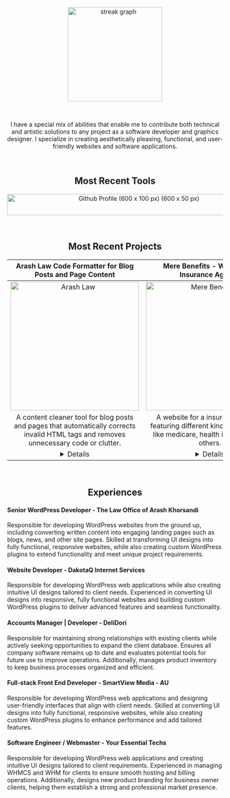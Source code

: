 <p>&nbsp;</p>
<div align="center">
  <img src="https://streak-stats.demolab.com?user=1maginativepen&locale=en&mode=daily&theme=dark&hide_border=false&border_radius=5&order=3" height="220" alt="streak graph"  />
</div>
<p>&nbsp;</p>
<!-- <p>&nbsp;</p>
<div align="center">
  <img src="https://visitor-badge.laobi.icu/badge?page_id=1maginativepen&"  />
</div> -->

<p align="center">I have a special mix of abilities that enable me to contribute both technical and artistic solutions to any project as a software developer and graphics designer. I specialize in creating aesthetically pleasing, functional, and user-friendly websites and software applications.</p>
<p>&nbsp;</p>
<h2 align="center">Most Recent Tools</h2>   
<div align="center"> 
<img width="600" height="50" alt="Github Profile (600 x 100 px) (600 x 50 px)" src="https://github.com/user-attachments/assets/515dbf6b-c098-4f4a-99b1-eb6975209684" />
</div> 

<p>&nbsp;</p>

<h2 align="center">Most Recent Projects </h2> 

| Arash Law Code Formatter for Blog Posts and Page Content | Mere Benefits - Website for Insurance Agency | DakotaQ - API integration Plugin for WordPress Site |
| :---: | :---: | :---: |
| <img width="300" height="auto" alt="Arash Law" src="https://github.com/user-attachments/assets/66b8cfac-3dc7-47e0-ae6a-e03f96f468d1" /> | <img width="300" height="auto" alt="Mere Benefits" src="https://github.com/user-attachments/assets/b2fea2c7-08b3-4a8f-b36c-576f705b8e30" /> | <img width="300" height="auto" alt="Clinical Trials" src="https://github.com/user-attachments/assets/65d54b23-f072-4f4f-b691-ae3cb9c8d011" /> |
| A content cleaner tool for blog posts and pages that automatically corrects invalid HTML tags and removes unnecessary code or clutter. | A website for a insurance agency featuring different kinds of insurance like medicare, health insurance and others. | A custom WordPress plugin that integrates with the US Health API to fetch and display real-time health data on the website. | 
| <details><summary>Details</summary>Drafting content often takes far too long because of unnecessary HTML tags and messy code. A content cleaner tool solves this by automatically correcting invalid tags and removing clutter from blog posts and pages. As a result, drafting time drops from 30–90 minutes down to just 10 minutes, making content creation faster and more efficient.</details>| <details><summary>Details</summary>The current website is cluttered and ineffective, making it difficult to attract and convert clients. The solution is to redesign it into a professional insurance agency website that highlights key services such as Medicare, health insurance, and more. This results in a site that is easier for clients to navigate, more functional, and far more effective at generating new business.</details> | <details><summary>Details</summary>The WordPress site required integration with an external API to sync data with its current database and display it on the site. To address this, a custom WordPress plugin was developed that connects with the US Health API, fetching and displaying real-time health data seamlessly. As a result, the site’s frontend now delivers the information users need quickly, while keeping the content automatically updated without manual effort.</details> |

<p>&nbsp;</p>

<h2 align="center">Experiences </h2> 

<h4>Senior WordPress Developer - The Law Office of Arash Khorsandi</h4>
Responsible for developing WordPress websites from the ground up, including converting written content into engaging landing pages such as blogs, news, and other site pages. Skilled at transforming UI designs into fully functional, responsive websites, while also creating custom WordPress plugins to extend functionality and meet unique project requirements.

<h4>Website Developer - DakotaQ Internet Services</h4>
Responsible for developing WordPress web applications while also creating intuitive UI designs tailored to client needs. Experienced in converting UI designs into responsive, fully functional websites and building custom WordPress plugins to deliver advanced features and seamless functionality.

<h4>Accounts Manager | Developer - DeliDori</h4>
Responsible for maintaining strong relationships with existing clients while actively seeking opportunities to expand the client database. Ensures all company software remains up to date and evaluates potential tools for future use to improve operations. Additionally, manages product inventory to keep business processes organized and efficient.

<h4>Full-stack Front End Developer - SmartView Media - AU</h4>
Responsible for developing WordPress web applications and designing user-friendly interfaces that align with client needs. Skilled at converting UI designs into fully functional, responsive websites, while also creating custom WordPress plugins to enhance performance and add tailored features.

<h4>Software Engineer / Webmaster - Your Essential Techs</h4>
Responsible for developing WordPress web applications and creating intuitive UI designs tailored to client requirements. Experienced in managing WHMCS and WHM for clients to ensure smooth hosting and billing operations. Additionally, designs new product branding for business owner clients, helping them establish a strong and professional market presence.
